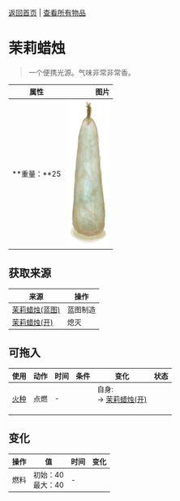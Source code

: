 [返回首页](index.md)   |  [查看所有物品](object.md)
# 茉莉蜡烛  
> 一个便携光源。气味非常非常香。  
  
  属性  |   图片   
 ----  |  ----:   
 **重量：**25  |  ![](Sprite/CandleOffJasmine.png)   
  
## 获取来源  
来源  |  操作  
----  |  ----  
[茉莉蜡烛(蓝图)](Bp_CandlesJasmine.md)  |  蓝图制造  
[茉莉蜡烛(开)](CandleJasmineOn.md)  |  熄灭  
## 可拖入  
使用  |  动作  |  时间  |  条件  |  变化  |  状态  
----  |  ----  |  ----  |  ----  |  ----  |  ----  
[火种](TinderLit.md)  |  点燃  |  -  |    |  自身:<br>→ [茉莉蜡烛(开)](CandleJasmineOn.md)<br><br>  |    
## 变化  
操作  |  值  |  时间  |  变化  
----  |  ----  |  ----  |  ----  
燃料  |  初始：40<br>最大：40  |  -  |    
